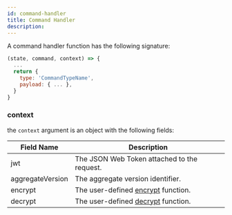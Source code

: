 ```yaml
---
id: command-handler
title: Command Handler
description:
---
```


A command handler function has the following signature:

```js
(state, command, context) => {
  ...
  return {
    type: 'CommandTypeName',
    payload: { ... },
  }
}
```

### context

the `context` argument is an object with the following fields:

| Field Name       | Description                                                                |
| ---------------- | -------------------------------------------------------------------------- |
| jwt              | The JSON Web Token attached to the request.                                |
| aggregateVersion | The aggregate version identifier.                                          |
| encrypt          | The user-defined [encrypt](../advanced-techniques.md#encryption) function. |
| decrypt          | The user-defined [decrypt](../advanced-techniques.md#encryption) function. |
